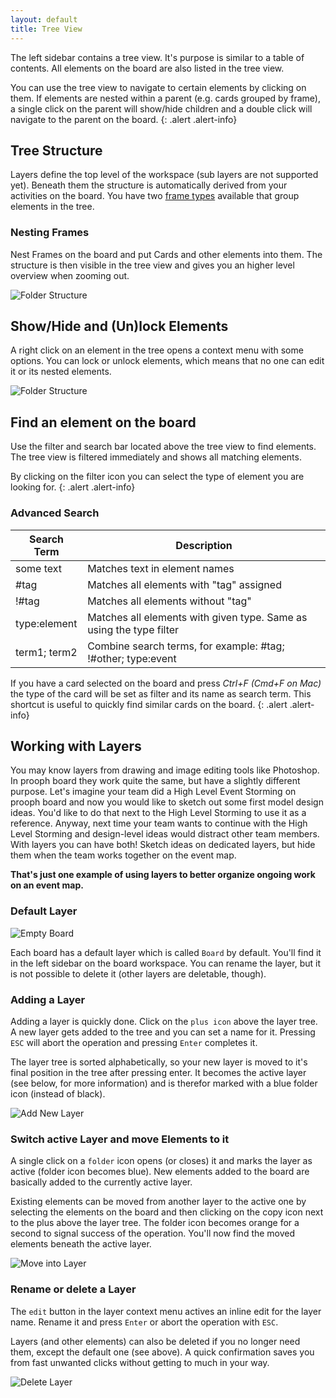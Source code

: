 ```yaml
---
layout: default
title: Tree View
---
```

The left sidebar contains a tree view. It's purpose is similar to a table of contents. All elements on the board are also listed in the tree view.

You can use the tree view to navigate to certain elements by clicking on them. If elements are nested within a parent (e.g. cards grouped by frame), a single click on the parent will show/hide children and a double click will navigate to the parent on the board.
{: .alert .alert-info}

## Tree Structure

Layers define the top level of the workspace (sub layers are not supported yet). Beneath them the structure is automatically derived from your activities on the board. You have two [frame types]({{site.baseurl}}/board_workspace/Frames.html) available that group elements in the tree.

### Nesting Frames

Nest Frames on the board and put Cards and other elements into them. The structure is then visible in the tree view and gives you an higher level overview when zooming out.

<img src="{{site.baseurl}}/assets/images/layers_folder_structure.gif" alt="Folder Structure" />

## Show/Hide and (Un)lock Elements

A right click on an element in the tree opens a context menu with some options. You can lock or unlock elements, which means that no one can edit it or its nested elements.

<img src="{{site.baseurl}}/assets/images/layers_show_lock.gif" alt="Folder Structure" />

## Find an element on the board

Use the filter and search bar located above the tree view to find elements. The tree view is filtered immediately and shows all matching elements.

By clicking on the filter icon you can select the type of element you are looking for.
{: .alert .alert-info}

### Advanced Search

| Search Term  | Description                                                         |
|--------------|---------------------------------------------------------------------|
| some text    | Matches text in element names                                       |
| #tag         | Matches all elements with "tag" assigned                            |
| !#tag        | Matches all elements without "tag"                                  |
| type:element | Matches all elements with given type. Same as using the type filter |
| term1; term2 | Combine search terms, for example: #tag; !#other; type:event        |

If you have a card selected on the board and press *Ctrl+F (Cmd+F on Mac)* the type of the card will be set as filter and its name as search term.
This shortcut is useful to quickly find similar cards on the board.
{: .alert .alert-info}

## Working with Layers

You may know layers from drawing and image editing tools like Photoshop. In prooph board they work quite the same, but have a slightly different purpose. Let's imagine your team did a High Level Event Storming on prooph board and now you would like to sketch out some first model design ideas. You'd like to do that next to the High Level Storming to use it as a reference. Anyway, next time your team wants to continue with the High Level Storming and design-level ideas would distract other team members. With layers you can have both! Sketch ideas on dedicated layers, but hide them when the team works together on the event map.

**That's just one example of using layers to better organize ongoing work on an event map.**

### Default Layer

<img src="{{site.baseurl}}/assets/images/layers_empty_default.png" alt="Empty Board" />

Each board has a default layer which is called `Board` by default. You'll find it in the left sidebar on the board workspace. You can rename the layer, but it is not possible to delete it (other layers are deletable, though).

### Adding a Layer

Adding a layer is quickly done. Click on the `plus icon` above the layer tree. A new layer gets added to the tree and you can set a name for it. Pressing `ESC` will abort the operation and pressing `Enter` completes it.

The layer tree is sorted alphabetically, so your new layer is moved to it's final position in the tree after pressing enter. It becomes the active layer (see below, for more information) and is therefor marked with a blue folder icon (instead of black).

<img src="{{site.baseurl}}/assets/images/layer_add_new.gif" alt="Add New Layer" />

### Switch active Layer and move Elements to it

A single click on a `folder` icon opens (or closes) it and marks the layer as active (folder icon becomes blue). New elements added to the board are basically added to the currently active layer.

Existing elements can be moved from another layer to the active one by selecting the elements on the board and then clicking on the copy icon next to the plus above the layer tree. The folder icon becomes orange for a second to signal success of the operation. You'll now find the moved elements beneath the active layer.

<img src="{{site.baseurl}}/assets/images/layers_move_into_layer.gif" alt="Move into Layer" />

### Rename or delete a Layer

The `edit` button in the layer context menu actives an inline edit for the layer name. Rename it and press `Enter` or abort the operation with `ESC`.

Layers (and other elements) can also be deleted if you no longer need them, except the default one (see above). A quick confirmation saves you from fast unwanted clicks without getting to much in your way.

<img src="{{site.baseurl}}/assets/images/layers_delete.gif" alt="Delete Layer" />

